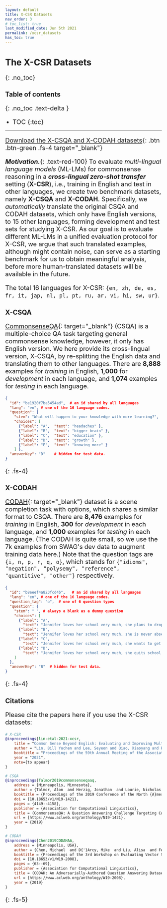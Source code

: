 ```yaml
---
layout: default
title: X-CSR Datasets
nav_order: 3
# toc_list: true
last_modified_date: Jun 5th 2021
permalink: /xcsr_datasets
has_toc: true
---
```


<style>
p, li{
    font-size: 20px;
}
</style>

# The X-CSR Datasets
{: .no_toc}


## Table of contents
{: .no_toc .text-delta }

- TOC
{:toc}


---

[Download the X-CSQA and X-CODAH datasets](https://forms.gle/gVCNgVXr1tyYkDya9){: .btn .btn-green .fs-4 target="_blank"} 

***Motivation.***{: .text-red-100}
To evaluate *multi-lingual language models* (ML-LMs) for commonsense reasoning in a ***cross-lingual zero-shot transfer*** setting (**X-CSR**), i.e., training in English and test in other languages, 
we create two benchmark datasets, namely **X-CSQA** and **X-CODAH**. 
Specifically, we *automatically* translate the original CSQA and CODAH datasets, which only have English versions, to 15 other languages, forming development and test sets for studying X-CSR.
As our goal is to evaluate different ML-LMs in a unified evaluation protocol for X-CSR, 
we argue that such translated examples, 
although might contain noise, 
can serve as a starting benchmark for us to obtain meaningful analysis, 
before more human-translated datasets will be available in the future.


The total 16 languages for X-CSR: `{en, zh, de, es, fr, it, jap, nl, pl, pt, ru, ar, vi, hi, sw, ur}`.




## X-CSQA


[CommonsenseQA](https://www.tau-nlp.org/commonsenseqa){: target="_blank"} (CSQA) is a multiple-choice QA task targeting general commonsense knowledge, however, it only has English version.
We here provide its cross-lingual version, X-CSQA, by re-splitting the English data and translating them to other languages. 
There are **8,888** examples for *training* in English, **1,000** for *development* in each language, and **1,074** examples for *testing* in each language. 


```json
{
  "id": "be1920f7ba5454ad",  # an id shared by all languages
  "lang": "en", # one of the 16 language codes.
  "question": { 
    "stem": "What will happen to your knowledge with more learning?",   # question text
    "choices": [
      {"label": "A",  "text": "headaches" },
      {"label": "B",  "text": "bigger brain" },
      {"label": "C",  "text": "education" },
      {"label": "D",  "text": "growth" },
      {"label": "E",  "text": "knowing more" }
    ] },
  "answerKey": "D"    # hidden for test data.
}
```
{: .fs-4}


## X-CODAH

[CODAH](https://arxiv.org/abs/1904.04365){: target="_blank"} dataset is a scene completion task with options, which shares a similar format to CSQA. 
There are **8,476** examples for *training* in English, **300** for *development* in each language, and **1,000** examples for *testing* in each language. (The CODAH is quite small, so we use the 7k examples from SWAG's dev data to augment training data here.)
Note that the question tags are `{i, n, p, r, q, o}`, which stands for `{"idioms", "negation", "polysemy", "reference", "quantitive", "other"}` respectively. 


```json
{
  "id": "b8eeef4a823fcd4b",   # an id shared by all languages
  "lang": "en", # one of the 16 language codes.
  "question_tag": "o",  # one of 6 question types
  "question": {
    "stem": " ", # always a blank as a dummy question
    "choices": [
      {"label": "A",
        "text": "Jennifer loves her school very much, she plans to drop every courses."},
      {"label": "B",
        "text": "Jennifer loves her school very much, she is never absent even when she's sick."},
      {"label": "C",
        "text": "Jennifer loves her school very much, she wants to get a part-time job."},
      {"label": "D",
        "text": "Jennifer loves her school very much, she quits school happily."}
    ]
  },
  "answerKey": "B"  # hidden for test data.
}
```
{: .fs-4}

## Citations

Please cite the papers here if you use the X-CSR datasets:

```bibtex
# X-CSR
@inproceedings{lin-etal-2021-xcsr,
    title = "Common Sense Beyond English: Evaluating and Improving Multilingual Language Models for Commonsense Reasoning",
    author = "Lin, Bill Yuchen and Lee, Seyeon and Qiao, Xiaoyang and Ren, Xiang",
    booktitle = "Proceedings of the 59th Annual Meeting of the Association for Computational Linguistics (ACL-IJCNLP 2021)",
    year = "2021",
    note={to appear}
}

# CSQA
@inproceedings{Talmor2019commonsenseqaaq,
    address = {Minneapolis, Minnesota},
    author = {Talmor, Alon  and Herzig, Jonathan  and Lourie, Nicholas and Berant, Jonathan},
    booktitle = {Proceedings of the 2019 Conference of the North {A}merican Chapter of the Association for Computational Linguistics: Human Language Technologies, Volume 1 (Long and Short Papers)},
    doi = {10.18653/v1/N19-1421},
    pages = {4149--4158},
    publisher = {Association for Computational Linguistics},
    title = {CommonsenseQA: A Question Answering Challenge Targeting Commonsense Knowledge},
    url = {https://www.aclweb.org/anthology/N19-1421},
    year = {2019}
}

# CODAH
@inproceedings{Chen2019CODAHAA,
    address = {Minneapolis, USA},
    author = {Chen, Michael  and D{'}Arcy, Mike  and Liu, Alisa  and Fernandez, Jared  and Downey, Doug},
    booktitle = {Proceedings of the 3rd Workshop on Evaluating Vector Space Representations for {NLP}},
    doi = {10.18653/v1/W19-2008},
    pages = {63--69},
    publisher = {Association for Computational Linguistics},
    title = {CODAH: An Adversarially-Authored Question Answering Dataset for Common Sense},
    url = {https://www.aclweb.org/anthology/W19-2008},
    year = {2019}
}

```
{: .fs-5}